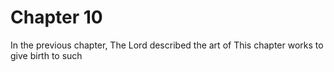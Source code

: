 # Chapter 10

In the previous chapter, The Lord described the art of 
This chapter works to give birth to such 

